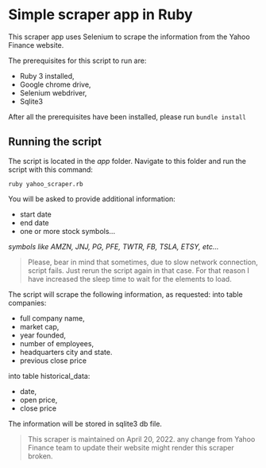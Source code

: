 # Simple scraper app in Ruby

This scraper app uses Selenium to scrape the information from the Yahoo Finance website. 

The prerequisites for this script to run are:
* Ruby 3 installed, 
* Google chrome drive,
* Selenium webdriver,  
* Sqlite3

After all the prerequisites have been installed, please run `bundle install`

## Running the script
The script is located in the _app_ folder. Navigate to this folder and run the script with this command:

`ruby yahoo_scraper.rb` 

You will be asked to provide additional information: 
* start date
* end date
* one or more stock symbols...

_symbols like AMZN, JNJ, PG, PFE, TWTR, FB, TSLA, ETSY, etc…_

> Please, bear in mind that sometimes, due to slow network connection, script fails. Just rerun the script again in that case.
> For that reason I have increased the sleep time to wait for the elements to load.  

The script will scrape the following information, as requested:
into table companies:
* full company name, 
* market cap, 
* year founded, 
* number of employees,
* headquarters city and state. 
* previous close price 

into table historical_data:
* date, 
* open price,
* close price

The information will be stored in sqlite3 db file. 

> This scraper is maintained on April 20, 2022. any change from Yahoo Finance team to update their website might render this scraper broken.